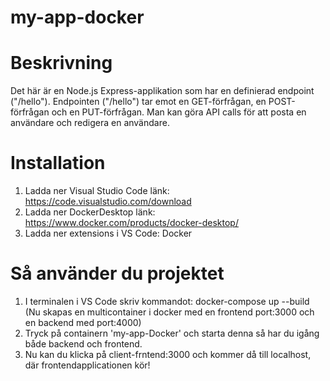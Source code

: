 # my-app-docker

# Beskrivning

Det här är en Node.js Express-applikation som har en definierad endpoint ("/hello"). Endpointen ("/hello") tar emot en GET-förfrågan, en POST-förfrågan och en PUT-förfrågan. Man kan göra API calls för att posta en användare och redigera en användare.

# Installation

1. Ladda ner Visual Studio Code länk: https://code.visualstudio.com/download
2. Ladda ner DockerDesktop länk: https://www.docker.com/products/docker-desktop/
3. Ladda ner extensions i VS Code: Docker

# Så använder du projektet

1. I terminalen i VS Code skriv kommandot: docker-compose up --build (Nu skapas en multicontainer i docker med en frontend port:3000 och en backend med port:4000)
2. Tryck på containern 'my-app-Docker' och starta denna så har du igång både backend och frontend.
3. Nu kan du klicka på client-frntend:3000 och kommer då till localhost, där frontendapplicationen kör!
